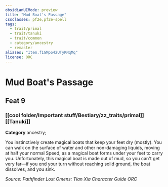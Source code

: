 ```yaml
---
obsidianUIMode: preview
title: "Mud Boat's Passage"
cssclasses: pf2e,pf2e-spell
tags:
  - trait/primal
  - trait/tanuki
  - trait/common
  - category/ancestry
  - remaster
aliases: "Item.f1GMpo42UTyKNqMq"
license: ORC
---
```

# Mud Boat's Passage
## Feat 9
### [[cool folder/Important stuff/Bestiary/zz_traits/primal]][[Tanuki]]

**Category** ancestry; 




You instinctively create magical boats that keep your feet dry (mostly). You can walk on the surface of water and other non-damaging liquids, moving at half your normal Speed, as a magical boat forms under your feet to carry you. Unfortunately, this magical boat is made out of mud, so you can't get very far—if you end your turn without reaching solid ground, the boat dissolves, and you sink.

*Source: Pathfinder Lost Omens: Tian Xia Character Guide*
*ORC*